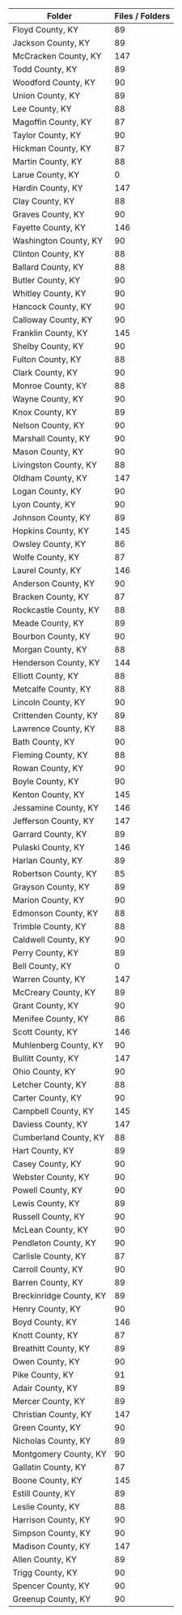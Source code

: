 | Folder                  |   Files / Folders |
|-------------------------|-------------------|
| Floyd County, KY        |                89 |
| Jackson County, KY      |                89 |
| McCracken County, KY    |               147 |
| Todd County, KY         |                89 |
| Woodford County, KY     |                90 |
| Union County, KY        |                89 |
| Lee County, KY          |                88 |
| Magoffin County, KY     |                87 |
| Taylor County, KY       |                90 |
| Hickman County, KY      |                87 |
| Martin County, KY       |                88 |
| Larue County, KY        |                 0 |
| Hardin County, KY       |               147 |
| Clay County, KY         |                88 |
| Graves County, KY       |                90 |
| Fayette County, KY      |               146 |
| Washington County, KY   |                90 |
| Clinton County, KY      |                88 |
| Ballard County, KY      |                88 |
| Butler County, KY       |                90 |
| Whitley County, KY      |                90 |
| Hancock County, KY      |                90 |
| Calloway County, KY     |                90 |
| Franklin County, KY     |               145 |
| Shelby County, KY       |                90 |
| Fulton County, KY       |                88 |
| Clark County, KY        |                90 |
| Monroe County, KY       |                88 |
| Wayne County, KY        |                90 |
| Knox County, KY         |                89 |
| Nelson County, KY       |                90 |
| Marshall County, KY     |                90 |
| Mason County, KY        |                90 |
| Livingston County, KY   |                88 |
| Oldham County, KY       |               147 |
| Logan County, KY        |                90 |
| Lyon County, KY         |                90 |
| Johnson County, KY      |                89 |
| Hopkins County, KY      |               145 |
| Owsley County, KY       |                86 |
| Wolfe County, KY        |                87 |
| Laurel County, KY       |               146 |
| Anderson County, KY     |                90 |
| Bracken County, KY      |                87 |
| Rockcastle County, KY   |                88 |
| Meade County, KY        |                89 |
| Bourbon County, KY      |                90 |
| Morgan County, KY       |                88 |
| Henderson County, KY    |               144 |
| Elliott County, KY      |                88 |
| Metcalfe County, KY     |                88 |
| Lincoln County, KY      |                90 |
| Crittenden County, KY   |                89 |
| Lawrence County, KY     |                88 |
| Bath County, KY         |                90 |
| Fleming County, KY      |                88 |
| Rowan County, KY        |                90 |
| Boyle County, KY        |                90 |
| Kenton County, KY       |               145 |
| Jessamine County, KY    |               146 |
| Jefferson County, KY    |               147 |
| Garrard County, KY      |                89 |
| Pulaski County, KY      |               146 |
| Harlan County, KY       |                89 |
| Robertson County, KY    |                85 |
| Grayson County, KY      |                89 |
| Marion County, KY       |                90 |
| Edmonson County, KY     |                88 |
| Trimble County, KY      |                88 |
| Caldwell County, KY     |                90 |
| Perry County, KY        |                89 |
| Bell County, KY         |                 0 |
| Warren County, KY       |               147 |
| McCreary County, KY     |                89 |
| Grant County, KY        |                90 |
| Menifee County, KY      |                86 |
| Scott County, KY        |               146 |
| Muhlenberg County, KY   |                90 |
| Bullitt County, KY      |               147 |
| Ohio County, KY         |                90 |
| Letcher County, KY      |                88 |
| Carter County, KY       |                90 |
| Campbell County, KY     |               145 |
| Daviess County, KY      |               147 |
| Cumberland County, KY   |                88 |
| Hart County, KY         |                89 |
| Casey County, KY        |                90 |
| Webster County, KY      |                90 |
| Powell County, KY       |                90 |
| Lewis County, KY        |                89 |
| Russell County, KY      |                90 |
| McLean County, KY       |                90 |
| Pendleton County, KY    |                90 |
| Carlisle County, KY     |                87 |
| Carroll County, KY      |                90 |
| Barren County, KY       |                89 |
| Breckinridge County, KY |                89 |
| Henry County, KY        |                90 |
| Boyd County, KY         |               146 |
| Knott County, KY        |                87 |
| Breathitt County, KY    |                89 |
| Owen County, KY         |                90 |
| Pike County, KY         |                91 |
| Adair County, KY        |                89 |
| Mercer County, KY       |                89 |
| Christian County, KY    |               147 |
| Green County, KY        |                90 |
| Nicholas County, KY     |                89 |
| Montgomery County, KY   |                90 |
| Gallatin County, KY     |                87 |
| Boone County, KY        |               145 |
| Estill County, KY       |                89 |
| Leslie County, KY       |                88 |
| Harrison County, KY     |                90 |
| Simpson County, KY      |                90 |
| Madison County, KY      |               147 |
| Allen County, KY        |                89 |
| Trigg County, KY        |                90 |
| Spencer County, KY      |                90 |
| Greenup County, KY      |                90 |